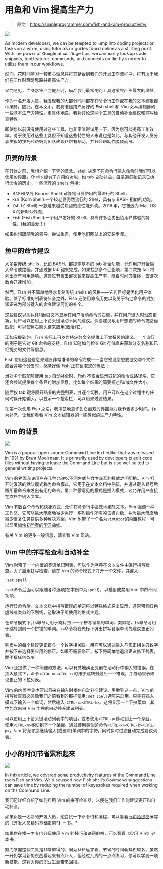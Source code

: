 # 用鱼和 Vim 提高生产力

> 原文：<https://simpleprogrammer.com/fish-and-vim-productivity/>

![](img/fbd39e0f8df646270b56a50502143318.png)

As modern developers, we can be tempted to jump into coding projects or tasks on a whim, using tutorials or guides found online as a starting point. With the power of Google at our fingertips, we can easily look up code snippets, tool features, commands, and concepts on the fly in order to utilize them in our workflows.

然而，花时间学习一套核心理念并将其整合到我们的开发工作流程中，将有助于我们在工作时理清思路并提高生产力。

显而易见，当寻求生产力提升时，瞄准我们最常用的工具通常会产生最大的收益。

作为一名开发人员，我发现我的大部分时间都花在命令行工作或在我的文本编辑器中编码。因此，在本文中，我将描述用户友好的 Fish shell 和 Vim 文本编辑器的一些基本生产力特性。更具体地说，我将讨论这两个工具的自动补全建议和拼写检查特性。

即使您以前没有使用过这些工具，也非常值得试用一下，因为您可以提高工作效率。对于使用过这些工具但不知道这些特性的人来说也是如此。与其他开发人员分享类似的技巧和诀窍对团队建设非常有帮助，并且会帮助你脱颖而出。

## 贝壳的背景

在开始之前，我想介绍一下壳的概念。shell 决定了在命令行输入命令时我们可以使用的界面。Shells 提供了有用的功能，如 tab 自动补全、目录遍历和记录已执行命令的历史。一些流行的 shells 包括:

*   BASH(又是 Bourne Shell):可能是目前使用的最流行的 Shell。
*   ksh (Korn Shell):一个较老但仍然流行的 Shell，具有与 BASH 相似的功能。
*   Zsh (Z Shell):一款越来越受欢迎的高性能外壳。2019 年，它被选为 Mac OS X 的新默认外壳。
*   Fish (Fish Shell):一个用户友好的 Shell，具有许多面向出色用户体验的特性。(我的最爱！)

如果你想跟随我的领导，尝试鱼壳，使用他们网站上的安装步骤[。](http://www.fishshell.com)

## 鱼中的命令建议

大多数传统 shells，比如 BASH，都提供基本的 tab 补全功能，允许用户开始输入命令或路径，并通过按 tab 键来完成。如果找到多个匹配项，第二次按 tab 将列出所有可用选项。这通过节省击键次数来提高生产率，随着时间的推移，击键次数会迅速增加。

然而，Fish 并不简单地寻求复制传统 shells 的风格——它的目标是优化用户体验。除了标准的制表符补全之外，Fish 还使用命令历史以及关于特定命令的附加知识来为部分键入的命令建议可能的补全。

这些建议以灰色(非活动)文本显示在用户活动命令的右侧，并在用户键入时动态更新。用户可以使用上下箭头键滚动不同的建议。假设建议与用户想要的命令或路径匹配，可以使用右箭头键来应用(激活)它。

正如我提到的，Fish 实际上可以为特定的命令提供上下文相关的建议。一个流行的例子是它对 Git 命令的支持。Fish 知道如何检查 Git 存储库来获取分支名称和已经提交的文件等信息。

Fish 使用这些信息来建议非常准确的命令完成——当它预测您想要提交哪个文件或合并哪个分支时，感觉好像 Fish 正在读取您的想法！

当对多个匹配项使用 tab 自动补全时，Fish 不仅会显示匹配的命令或路径名。它还会尝试提供每个条目的附加信息，比如每个结果的简要描述和/或文件大小。

随后按 tab 键将展开结果的完整列表，并逐个切换。用户可以在这个过程中的任何时候开始输入，以显示一个搜索栏，可以用来过滤结果。

在第一次使用 Fish 之后，我清楚地意识到它直观的界面能为我节省多少时间。作为补充，让我们看看 Vim 文本编辑器的一些类似的[生产力特性](https://simpleprogrammer.com/programmer-productivity-time-attention-management/)。

## Vim 的背景

![](img/25a1864cd1374925114eb0fd4cc9b80b.png)

Vim is a popular open-source Command Line text editor that was released in 1991 by Bram Moolenaar. It is primarily used by developers to edit code files without having to leave the Command Line but is also well suited to general writing projects.

Vim 的界面允许用户在几种允许以不同方式与文本交互的模式之间切换。Vim 打开时激活的默认模式称为命令模式，它用于在文本文档中导航，并通过键入冒号后跟所需命令来发出有用的命令。第二种最常见的模式是插入模式，它允许用户直接在文档中键入文本。

Vim 有数百个命令和快捷方式，允许在命令行中高效地编辑文本。Vim 强调一种工作流，它可以最大限度地减少执行一系列操作所需的击键次数，并为最大限度地减少重复任务提供多种解决方案。Vim 附带了一个名为`vimtutor`的内置教程，可以显著[加快初学者的学习曲线](http://www.amazon.com/exec/obidos/ASIN/0596007124/makithecompsi-20)。

有关 Vim 的更多一般信息，请查看 Vim 网站。

## Vim 中的拼写检查和自动补全

Vim 附带了一个内置的英语单词列表，可以作为字典在文本文件中进行拼写检查。为了启用拼写检查，请在 Vim 的命令模式下打开一个文件，并键入:

`:set spell`

`:set`命令后面可以跟随各种选项(在本例中为`spell`)，以启用或禁用 Vim 中的不同功能。

运行该命令后，文本文档中拼写错误的单词将以特殊格式突出显示，通常带有红色虚线或类似的下划线，这取决于所使用的格式主题。

在命令模式下，`]s`命令可用于跳转到下一个拼写错误的单词。类似地，`[s`命令可用于跳转到前一个拼错的单词。`z=`命令将在光标下弹出拼写错误单词的建议更正列表。

列表中的每个建议更正都与一个数字相关联。用户可以通过输入与修正相关的数字并按下<enter>来选择要应用的修正。如果不需要修正，按下<enter>将简单地退出建议修正列表，而不做任何改变。</enter></enter>

Vim 还提供了一种简便的方法，可以有效地纠正先前在活动行中输入的错误。在插入模式下，命令`<CTRL-x><CTRL-s>`可用于跳转到最后一个错误，并自动显示建议更正的下拉列表。

Vim 的内置字典也可以用来在输入时提供自动补全建议。要做到这一点，Vim 的拼写检查器必须像我们之前看到的那样使用`:set spell`选项来启用。只需在插入模式下输入一个单词，然后输入`<CTRL-x><CTRL-k>`。这将显示一个下拉菜单，其中包含来自 Vim 字典的自动补全建议列表。

可以使用上下箭头键滚动列表中的项目，或者使用`<CTRL-p>`移动到上一个条目，使用`<CTRL-n>`移动到下一个条目。通过使用类似的命令`<CTRL-x><CTRL-k><CTRL-p>`，Vim 将允许您继续输入(或删除)单词中的字符，同时实时过滤自动完成建议列表。

## 小小的时间节省累积起来

![](img/1c547035aaedb8778036bedc5f5723bb.png)

In this article, we covered some productivity features of the Command Line tools Fish and Vim. We discussed how Fish shell’s Command suggestions can save time by reducing the number of keystrokes required when working on the Command Line.

我们还详细介绍了如何启用 Vim 的拼写检查器，以便在我们工作时建议更正和自动补全。

如果你是一名新的开发人员，想尝试一下命令行和编程，可以看看由[初始提交](https://initialcommit.com/)撰写的《开发人员编码基础指南*】一书。*

如果你在找一本专门介绍使用 Vim 的技巧和诀窍的书，可以看看《实用 Vim》这本书。

努力掌握这些工具是非常值得的，因为从长远来看，节省的时间会越积越多。虽然一开始学习新的东西看起来有点吓人，但经过几周的一点点练习，你可以学到一项新技能，这将为你的职业生涯带来回报。
